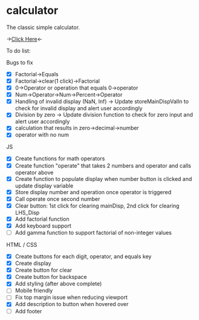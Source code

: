 # calculator

The classic simple calculator.

-><a href="https://sumedh-inamdar.github.io/calculator/">Click Here</a><-

To do list:

Bugs to fix

- [x] Factorial->Equals
- [x] Factorial->clear(1 click)->Factorial
- [x] 0->Operator or operation that equals 0->operator
- [x] Num->Operator->Num->Percent->Operator
- [x] Handling of invalid display (NaN, Inf) -> Update storeMainDispValIn to check for invalid display and alert user accordingly
- [x] Division by zero -> Update division function to check for zero input and alert user accordingly
- [x] calculation that results in zero->decimal->number
- [x] operator with no num

JS

- [x] Create functions for math operators
- [x] Create function "operate" that takes 2 numbers and operator and calls operator above
- [x] Create function to populate display when number button is clicked and update display variable
- [x] Store display number and operation once operator is triggered
- [x] Call operate once second number
- [x] Clear button: 1st click for clearing mainDisp, 2nd click for clearing LHS_Disp
- [x] Add factorial function
- [x] Add keyboard support
- [ ] Add gamma function to support factorial of non-integer values

HTML / CSS

- [x] Create buttons for each digit, operator, and equals key
- [x] Create display
- [x] Create button for clear
- [x] Create button for backspace
- [x] Add styling (after above complete)
- [ ] Mobile friendly
- [ ] Fix top margin issue when reducing viewport
- [x] Add description to button when hovered over
- [ ] Add footer
